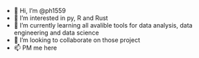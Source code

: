 - 👋 Hi, I’m @ph1559
- 👀 I’m interested in py, R and Rust
- 🌱 I’m currently learning all avalible tools for data analysis, data engineering and data science
- 💞️ I’m looking to collaborate on those project
- 📫 PM me here

<!---
ph1559/ph1559 is a ✨ special ✨ repository because its `README.md` (this file) appears on your GitHub profile.
You can click the Preview link to take a look at your changes.
--->
